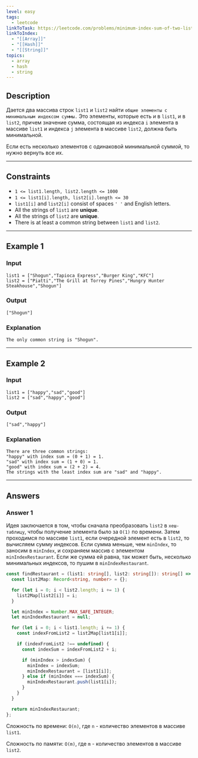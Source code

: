 ```yaml
---
level: easy
tags:
  - leetcode
linkToTask: https://leetcode.com/problems/minimum-index-sum-of-two-lists/description/
linkToIndex:
  - "[[Array]]"
  - "[[Hash]]"
  - "[[String]]"
topics:
  - array
  - hash
  - string
---
```

## Description

Дается два массива строк `list1` и `list2` найти `общие элементы с минимальным индексом суммы.` Это элементы, которые есть и в `list1`, и в `list2`, причем значение сумма, состоящая из индекса `i` элемента в массиве `list1` и индекса `j` элемента в массиве `list2`, должна быть минимальной. 

Если есть несколько элементов с одинаковой минимальной суммой, то нужно вернуть все их.

---
## Constraints

- `1 <= list1.length, list2.length <= 1000`
- `1 <= list1[i].length, list2[i].length <= 30`
- `list1[i]` and `list2[i]` consist of spaces `' '` and English letters.
- All the strings of `list1` are **unique**.
- All the strings of `list2` are **unique**.
- There is at least a common string between `list1` and `list2`.

---
## Example 1

### Input

```
list1 = ["Shogun","Tapioca Express","Burger King","KFC"]
list2 = ["Piatti","The Grill at Torrey Pines","Hungry Hunter Steakhouse","Shogun"]
```
### Output

```
["Shogun"]
```
### Explanation

```
The only common string is "Shogun".
```

---
## Example 2

### Input

```
list1 = ["happy","sad","good"]
list2 = ["sad","happy","good"]
```
### Output

```
["sad","happy"]
```
### Explanation

```
There are three common strings:
"happy" with index sum = (0 + 1) = 1.
"sad" with index sum = (1 + 0) = 1.
"good" with index sum = (2 + 2) = 4.
The strings with the least index sum are "sad" and "happy".
```

---
## Answers

### Answer 1

Идея заключается в том, чтобы сначала преобразовать `list2` в `хеш-таблицу`, чтобы получение элемента было за `O(1)` по времени.
Затем проходимся по массиве `list1`, если очередной элемент есть в `list2`, то вычисляем сумму индексов.
Если сумма меньше, чем `minIndex`, то заносим в `minIndex`, и сохраняем массив с элементом `minIndexRestaurant`.
Если же сумма ей равна, так может быть, несколько минимальных индексов, то пушим в `minIndexRestaurant`.

```typescript
const findRestaurant = (list1: string[], list2: string[]): string[] => {
  const list2Map: Record<string, number> = {};

  for (let i = 0; i < list2.length; i += 1) {
    list2Map[list2[i]] = i;
  }

  let minIndex = Number.MAX_SAFE_INTEGER;
  let minIndexRestaurant = null;

  for (let i = 0; i < list1.length; i += 1) {
    const indexFromList2 = list2Map[list1[i]];

    if (indexFromList2 !== undefined) {
      const indexSum = indexFromList2 + i;

      if (minIndex > indexSum) {
        minIndex = indexSum;
        minIndexRestaurant = [list1[i]];
      } else if (minIndex === indexSum) {
        minIndexRestaurant.push(list1[i]);
      }
    }
  }

  return minIndexRestaurant;
};
```

Сложность по времени: `O(n)`, где `n` - количество элементов в массиве `list1`.

Сложность по памяти: `O(m)`, где `m` - количество элементов в массиве `list2`.

